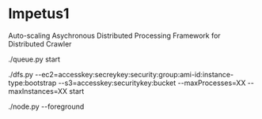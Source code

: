 Impetus1
========

Auto-scaling Asychronous Distributed Processing Framework for Distributed Crawler

./queue.py start


./dfs.py --ec2=accesskey:secreykey:security:group:ami-id:instance-type:bootstrap --s3=accesskey:securitykey:bucket  --maxProcesses=XX --maxInstances=XX start


./node.py --foreground
